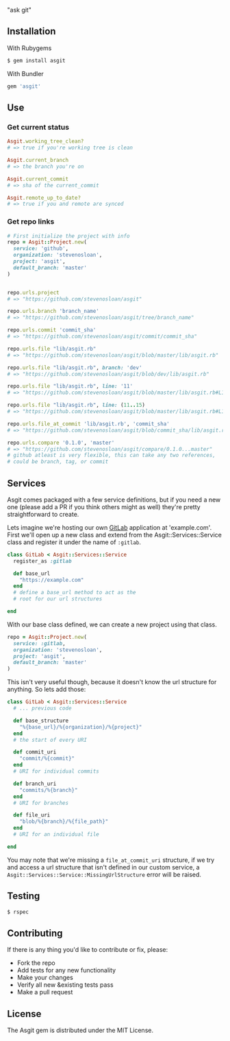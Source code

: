 "ask git"

## Installation

With Rubygems

```bash
$ gem install asgit
```

With Bundler

```ruby
gem 'asgit'
```

## Use

### Get current status

```ruby
Asgit.working_tree_clean?
# => true if you're working tree is clean

Asgit.current_branch
# => the branch you're on

Asgit.current_commit
# => sha of the current_commit

Asgit.remote_up_to_date?
# => true if you and remote are synced
```

### Get repo links

```ruby
# First initialize the project with info
repo = Asgit::Project.new(
  service: 'github',
  organization: 'stevenosloan',
  project: 'asgit',
  default_branch: 'master'
)


repo.urls.project
# => "https://github.com/stevenosloan/asgit"

repo.urls.branch 'branch_name'
# => "https://github.com/stevenosloan/asgit/tree/branch_name"

repo.urls.commit 'commit_sha'
# => "https://github.com/stevenosloan/asgit/commit/commit_sha"

repo.urls.file "lib/asgit.rb"
# => "https://github.com/stevenosloan/asgit/blob/master/lib/asgit.rb"

repo.urls.file "lib/asgit.rb", branch: 'dev'
# => "https://github.com/stevenosloan/asgit/blob/dev/lib/asgit.rb"

repo.urls.file "lib/asgit.rb", line: '11'
# => "https://github.com/stevenosloan/asgit/blob/master/lib/asgit.rb#L11"

repo.urls.file "lib/asgit.rb", line: (11..15)
# => "https://github.com/stevenosloan/asgit/blob/master/lib/asgit.rb#L11-L15"

repo.urls.file_at_commit 'lib/asgit.rb', 'commit_sha'
# => "https://github.com/stevenosloan/asgit/blob/commit_sha/lib/asgit.rb"

repo.urls.compare '0.1.0', 'master'
# => "https://github.com/stevenosloan/asgit/compare/0.1.0...master"
# github atleast is very flexible, this can take any two references,
# could be branch, tag, or commit
```


## Services

Asgit comes packaged with a few service definitions, but if you need a new one (please add a PR if you think others might as well) they're pretty straightforward to create.

Lets imagine we're hosting our own [GitLab](http://gitlab.org/) application at 'example.com'. First we'll open up a new class and extend from the Asgit::Services::Service class and register it under the name of `:gitlab`.

```ruby
class GitLab < Asgit::Services::Service
  register_as :gitlab

  def base_url
    "https://example.com"
  end
  # define a base_url method to act as the
  # root for our url structures

end
```

With our base class defined, we can create a new project using that class.

```ruby
repo = Asgit::Project.new(
  service: :gitlab,
  organization: 'stevenosloan',
  project: 'asgit',
  default_branch: 'master'
)
```

This isn't very useful though, because it doesn't know the url structure for anything. So lets add those:

```ruby
class GitLab < Asgit::Services::Service
  # ... previous code

  def base_structure
    "%{base_url}/%{organization}/%{project}"
  end
  # the start of every URI

  def commit_uri
    "commit/%{commit}"
  end
  # URI for individual commits

  def branch_uri
    "commits/%{branch}"
  end
  # URI for branches

  def file_uri
    "blob/%{branch}/%{file_path}"
  end
  # URI for an individual file

end
```

You may note that we're missing a `file_at_commit_uri` structure, if we try and access a url structure that isn't defined in our custom service, a `Asgit::Services::Service::MissingUrlStructure` error will be raised.


## Testing

```bash
$ rspec
```


## Contributing

If there is any thing you'd like to contribute or fix, please:

- Fork the repo
- Add tests for any new functionality
- Make your changes
- Verify all new &existing tests pass
- Make a pull request


## License

The Asgit gem is distributed under the MIT License.